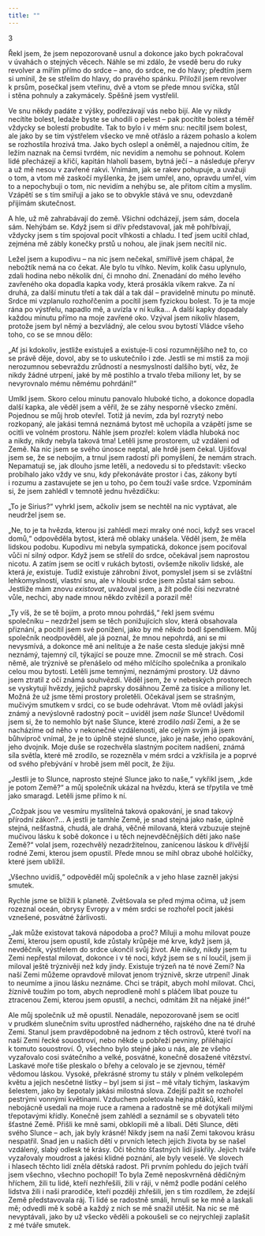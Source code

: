 ```yaml
---
title: ""
---
```


3

Řekl jsem, že jsem nepozorovaně usnul a dokonce jako bych pokračoval v úvahách o stejných věcech.
Náhle se mi zdálo, že vsedě beru do ruky revolver a mířím přímo do srdce – ano, do srdce, ne do hlavy; předtím jsem si umínil, že se střelím do hlavy, do pravého spánku.
Přiložil jsem revolver k prsům, posečkal jsem vteřinu, dvě a vtom se přede mnou svíčka, stůl i stěna pohnuly a zakymácely.
Spěšně jsem vystřelil.

Ve snu někdy padáte z výšky, podřezávají vás nebo bijí.
Ale vy nikdy necítíte bolest, ledaže byste se uhodili o pelest – pak pocítíte bolest a téměř vždycky se bolestí probudíte.
Tak to bylo i v mém snu: necítil jsem bolest, ale jako by se tím výstřelem všecko ve mně otřáslo a rázem pohaslo a kolem se rozhostila hrozivá tma.
Jako bych oslepl a oněměl, a najednou cítím, že ležím naznak na čemsi tvrdém, nic nevidím a nemohu se pohnout.
Kolem lidé přecházejí a křičí, kapitán hlaholí basem, bytná ječí – a následuje přeryv a už mě nesou v zavřené rakvi.
Vnímám, jak se rakev pohupuje, a uvažuji o tom, a vtom mě zaskočí myšlenka, že jsem umřel, ano, opravdu umřel, vím to a nepochybuji o tom, nic nevidím a nehýbu se, ale přitom cítím a myslím.
Vzápětí se s tím smiřuji a jako se to obvykle stává ve snu, odevzdaně přijímám skutečnost.

A hle, už mě zahrabávají do země.
Všichni odcházejí, jsem sám, docela sám.
Nehýbám se. Když jsem si dřív představoval, jak mě pohřbívají, vždycky jsem s tím spojoval pocit vlhkosti a chladu.
I teď jsem ucítil chlad, zejména mě zábly konečky prstů u nohou, ale jinak jsem necítil nic.

Ležel jsem a kupodivu – na nic jsem nečekal, smířlivě jsem chápal, že nebožtík nemá na co čekat.
Ale bylo tu vlhko.
Nevím, kolik času uplynulo, zdali hodina nebo několik dní, či mnoho dní.
Znenadání do mého levého zavřeného oka dopadla kapka vody, která prosákla víkem rakve.
Za ní druhá, za další minutu třetí a tak dál a tak dál – pravidelně minutu po minutě.
Srdce mi vzplanulo rozhořčením a pocítil jsem fyzickou bolest.
To je ta moje rána po výstřelu, napadlo mě, a uvízla v ní kulka… A další kapky dopadaly každou minutu přímo na moje zavřené oko.
Vzýval jsem nikoliv hlasem, protože jsem byl němý a bezvládný, ale celou svou bytostí Vládce všeho toho, co se se mnou dělo:

„Ať jsi kdokoliv, jestliže existuješ a existuje-li cosi rozumnějšího než to, co se právě děje, dovol, aby se to uskutečnilo i zde.
Jestli se mi mstíš za moji nerozumnou sebevraždu zrůdností a nesmyslností dalšího bytí, věz, že nikdy žádné utrpení, jaké by mě postihlo a trvalo třeba miliony let, by se nevyrovnalo mému němému pohrdání!“

Umlkl jsem.
Skoro celou minutu panovalo hluboké ticho, a dokonce dopadla další kapka, ale věděl jsem a věřil, že se záhy nesporně všecko změní.
Pojednou se můj hrob otevřel.
Totiž já nevím, zda byl rozrytý nebo rozkopaný, ale jakási temná neznámá bytost mě uchopila a vzápětí jsme se ocitli ve volném prostoru.
Náhle jsem prozřel: kolem vládla hluboká noc a nikdy, nikdy nebyla taková tma! Letěli jsme prostorem, už vzdáleni od Země.
Na nic jsem se svého únosce neptal, ale hrdě jsem čekal.
Ujišťoval jsem se, že se nebojím, a trnul jsem radostí při pomyšlení, že nemám strach.
Nepamatuji se, jak dlouho jsme letěli, a nedovedu si to představit: všecko probíhalo jako vždy ve snu, kdy překonáváte prostor i čas, zákony bytí i rozumu a zastavujete se jen u toho, po čem touží vaše srdce.
Vzpomínám si, že jsem zahlédl v temnotě jednu hvězdičku:

„To je Sirius?“
vyhrkl jsem, ačkoliv jsem se nechtěl na nic vyptávat, ale neudržel jsem se.

„Ne, to je ta hvězda, kterou jsi zahlédl mezi mraky oné noci, když ses vracel domů,“ odpověděla bytost, která mě oblaky unášela.
Věděl jsem, že měla lidskou podobu.
Kupodivu mi nebyla sympatická, dokonce jsem pociťoval vůči ní silný odpor.
Když jsem se střelil do srdce, očekával jsem naprostou nicotu.
A zatím jsem se ocitl v rukách bytosti, ovšemže nikoliv lidské, ale která _je_, existuje.
Tudíž existuje záhrobní život, pomyslel jsem si se zvláštní lehkomyslností, vlastní snu, ale v hloubi srdce jsem zůstal sám sebou.
Jestliže mám znovu _existovat_, uvažoval jsem, a žít podle čísi nezvratné vůle, nechci, aby nade mnou někdo zvítězil a porazil mě!

„Ty víš, že se tě bojím, a proto mnou pohrdáš,“ řekl jsem svému společníku – nezdržel jsem se těch ponižujících slov, která obsahovala přiznání, a pocítil jsem své ponížení, jako by mě někdo bodl špendlíkem.
Můj společník neodpověděl, ale já poznal, že mnou nepohrdá, ani se mi nevysmívá, a dokonce mě ani nelituje a že naše cesta sleduje jakýsi mně neznámý, tajemný cíl, týkající se pouze mne.
Zmocnil se mě strach.
Cosi němě, ale trýznivě se přenášelo od mého mlčícího společníka a pronikalo celou mou bytostí.
Letěli jsme temnými, neznámými prostory.
Už dávno jsem ztratil z očí známá souhvězdí.
Věděl jsem, že v nebeských prostorech se vyskytují hvězdy, jejichž paprsky dosáhnou Země za tisíce a miliony let.
Možná že už jsme těmi prostory proletěli.
Očekával jsem se strašným, mučivým smutkem v srdci, co se bude odehrávat.
Vtom mě ovládl jakýsi známý a nevýslovně radostný pocit – uviděl jsem _naše_ Slunce! Uvědomil jsem si, že to nemohlo být naše Slunce, které zrodilo _naši_ Zemi, a že se nacházíme od něho v nekonečné vzdálenosti, ale celým svým já jsem bůhvíproč vnímal, že je to úplně stejné slunce, jako je naše, jeho opakování, jeho dvojník.
Moje duše se rozechvěla slastným pocitem nadšení, známá síla světla, které mě zrodilo, se rozezněla v mém srdci a vzkřísila je a poprvé od svého přebývání v hrobě jsem měl pocit, že žiju.

„Jestli je to Slunce, naprosto stejné Slunce jako to naše,“ vykřikl jsem, „kde je potom Země?“ a můj společník ukázal na hvězdu, která se třpytila ve tmě jako smaragd.
Letěli jsme přímo k ní.

„Cožpak jsou ve vesmíru myslitelná taková opakování, je snad takový přírodní zákon?… A jestli je tamhle Země, je snad stejná jako naše, úplně stejná, nešťastná, chudá, ale drahá, věčně milovaná, která vzbuzuje stejně mučivou lásku k sobě dokonce i u těch nejnevděčnějších dětí jako naše Země?“ volal jsem, rozechvělý nezadržitelnou, zanícenou láskou k dřívější rodné Zemi, kterou jsem opustil.
Přede mnou se mihl obraz ubohé holčičky, které jsem ublížil.

„Všechno uvidíš,“
odpověděl můj společník a v jeho hlase zazněl jakýsi smutek.

Rychle jsme se blížili k planetě.
Zvětšovala se před mýma očima, už jsem rozeznal oceán, obrysy Evropy a v mém srdci se rozhořel pocit jakési vznešené, posvátné žárlivosti.

„Jak může existovat taková nápodoba a proč? Miluji a mohu milovat pouze Zemi, kterou jsem opustil, kde zůstaly krůpěje mé krve, když jsem já, nevděčník, výstřelem do srdce ukončil svůj život.
Ale nikdy, nikdy jsem tu Zemi nepřestal milovat, dokonce i v té noci, když jsem se s ní loučil, jsem ji miloval ještě trýznivěji než kdy jindy.
Existuje trýzeň na té nové Zemi? Na naší Zemi můžeme opravdově milovat jenom trýznivě, skrze utrpení! Jinak to neumíme a jinou lásku neznáme.
Chci se trápit, abych mohl milovat.
Chci, žíznivě toužím po tom, abych neprodleně mohl s pláčem líbat pouze tu ztracenou Zemi, kterou jsem opustil, a nechci, odmítám žít na nějaké jiné!“

Ale můj společník už mě opustil.
Nenadále, nepozorovaně jsem se ocitl v prudkém slunečním svitu uprostřed nádherného, rajského dne na té druhé Zemi.
Stanul jsem pravděpodobně na jednom z těch ostrovů, které tvoří na naší Zemi řecké souostroví, nebo někde u pobřeží pevniny, přiléhající k tomuto souostroví.
Ó, všechno bylo stejné jako u nás, ale ze všeho vyzařovalo cosi svátečního a velké, posvátné, konečně dosažené vítězství.
Laskavé moře tiše pleskalo o břehy a celovalo je se zjevnou, téměř vědomou láskou.
Vysoké, překrásné stromy tu stály v plném velkolepém květu a jejich nesčetné lístky – byl jsem si jist – mě vítaly tichým, laskavým šelestem, jako by šepotaly jakási milostná slova.
Zdejší pažit se rozhořel pestrými vonnými květinami.
Vzduchem poletovala hejna ptáků, kteří nebojácně usedali na moje ruce a ramena a radostně se mě dotýkali milými třepotavými křídly.
Konečně jsem zahlédl a seznámil se s obyvateli této šťastné Země.
Přišli ke mně sami, obklopili mě a líbali.
Děti Slunce, děti svého Slunce – ach, jak byly krásné! Nikdy jsem na naší Zemi takovou krásu nespatřil.
Snad jen u našich dětí v prvních letech jejich života by se našel vzdálený, slabý odlesk té krásy.
Oči těchto šťastných lidí jiskřily.
Jejich tváře vyzařovaly moudrost a jakési klidné poznání, ale byly veselé.
Ve slovech i hlasech těchto lidí zněla dětská radost.
Při prvním pohledu do jejich tváří jsem všechno, všechno pochopil! To byla Země neposkvrněná dědičným hříchem, žili tu lidé, kteří nezhřešili, žili v ráji, v němž podle podání celého lidstva žili i naši prarodiče, kteří později zhřešili, jen s tím rozdílem, že zdejší Země představovala ráj.
Ti lidé se radostně smáli, hrnuli se ke mně a laskali mě; odvedli mě k sobě a každý z nich se mě snažil utěšit.
Na nic se mě nevyptávali, jako by už všecko věděli a pokoušeli se co nejrychleji zaplašit z mé tváře smutek.